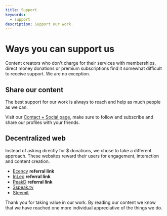 ```yaml
---
title: Support
keywords:
  - support
description: Support our work.
---
```

# Ways you can support us
Content creators who don't charge for their services with memberships, direct money donations or premium subscriptions find it somewhat difficult to receive support. We are no exception.

## Share our content
The best support for our work is always to reach and help as much people as we can.

Visit our [Contact + Social page](/social-contact/), make sure to follow and subscribe and share our profiles with your friends.

## Decentralized web
Instead of asking directly for $ donations, we chose to take a different approach. These websites reward their users for engagement, interaction and content creation.
- [Ecency](https://ecency.com/signup?referral=techyvas) **referral link**
- [InLeo](https://inleo.io/signup?referral=techyvas) **referral link**
- [PeakD](https://peakd.com/register?ref=techyvas) **referral link**
- [3speak.tv](https://3speak.tv/user/techyvas)
- [Steemit](https://steemit.com/@techyvas/posts)

Thank you for taking value in our work. By reading our content we know that we have reached one more individual appreciative of the things we do.